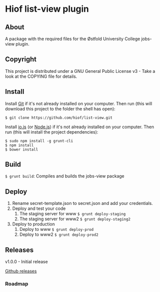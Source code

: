 # Hiof list-view plugin

## About

A package with the required files for the Østfold University College jobs-view plugin.

## Copyright

This project is distributed under a GNU General Public License v3 - Take a look at the COPYING file for details.

## Install

Install [Git](http://git-scm.com) if it's not already installed on your computer. Then run (this will download this project to the folder the shell has open):

```
$ git clone https://github.com/hiof/list-view.git
```

Install [io.js](https://iojs.org) (or [Node.js](http://nodejs.org)) if it's not already installed on your computer. Then run (this will install the project dependencies):

```
$ sudo npm install -g grunt-cli
$ npm install
$ bower install
```

## Build

`$ grunt build`: Compiles and builds the jobs-view package

## Deploy

1. Rename secret-template.json to secret.json and add your credentials.
2. Deploy and test your code
    1. The staging server for www `$ grunt deploy-staging`
    2. The staging server for www2 `$ grunt deploy-staging2`
3. Deploy to production
    1. Deploy to www `$ grunt deploy-prod`
    2. Deploy to www2 `$ grunt deploy-prod2`

## Releases

v1.0.0 - Initial release

[Github releases](https://github.com/hiof/jobs-view/releases)

### Roadmap
